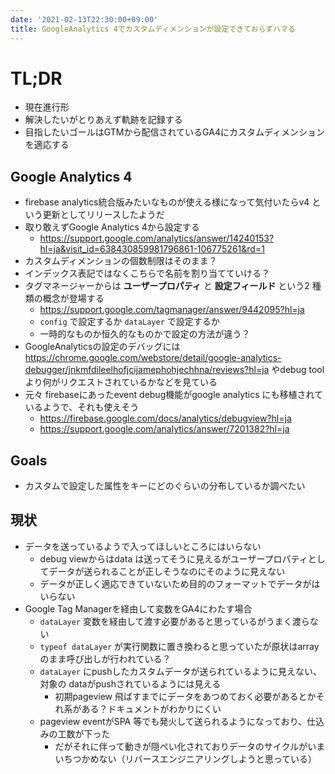 ```yaml
---
date: '2021-02-13T22:30:00+09:00'
title: GoogleAnalytics 4でカスタムディメンションが設定できておらずハマる
---
```


# TL;DR

- 現在進行形
- 解決したいがとりあえず軌跡を記録する
- 目指したいゴールはGTMから配信されているGA4にカスタムディメンションを適応する

## Google Analytics 4

- firebase analytics統合版みたいなものが使える様になって気付いたらv4
  という更新としてリリースしたようだ
- 取り敢えずGoogle Analytics 4から設定する
  - https://support.google.com/analytics/answer/14240153?hl=ja&visit_id=638430859981796861-106775261&rd=1
- カスタムディメンションの個数制限はそのまま？
- インデックス表記ではなくこちらで名前を割り当てていける？
- タグマネージャーからは **ユーザープロパティ** と **設定フィールド** という2
  種類の概念が登場する
  - https://support.google.com/tagmanager/answer/9442095?hl=ja
  - `config` で設定するか `dataLayer` で設定するか
  - 一時的なものか恒久的なものかで設定の方法が違う？
- GoogleAnalyticsの設定のデバッグには
  https://chrome.google.com/webstore/detail/google-analytics-debugger/jnkmfdileelhofjcijamephohjechhna/reviews?hl=ja
  やdebug toolより何がリクエストされているかなどを見ている
- 元々 firebaseにあったevent debug機能がgoogle analytics
  にも移植されているようで、それも使えそう
  - https://firebase.google.com/docs/analytics/debugview?hl=ja
  - https://support.google.com/analytics/answer/7201382?hl=ja

## Goals

- カスタムで設定した属性をキーにどのぐらいの分布しているか調べたい

## 現状

- データを送っているようで入ってほしいところにはいらない
  - debug viewからはdata
    は送ってそうに見えるがユーザープロパティとしてデータが送られることが正しそうなのにそのように見えない
  - データが正しく適応できていないため目的のフォーマットでデータがはいらない
- Google Tag Managerを経由して変数をGA4にわたす場合
  - `dataLayer` 変数を経由して渡す必要があると思っているがうまく渡らない
  - `typeof dataLayer` が実行関数に置き換わると思っていたが原状はarray
    のまま呼び出しが行われている？
  - `dataLayer` にpushしたカスタムデータが送られているように見えない、対象の
    dataがpushされているようには見える
    - 初期pageview
      飛ばすまでにデータをあつめておく必要があるとかそれ系がある？ドキュメントがわかりにくい
  - pageview eventがSPA
    等でも発火して送られるようになっており、仕込みの工数が下った
    - だがそれに伴って動きが隠ぺい化されておりデータのサイクルがいまいちつかめない（リバースエンジニアリングしようと思っている）
